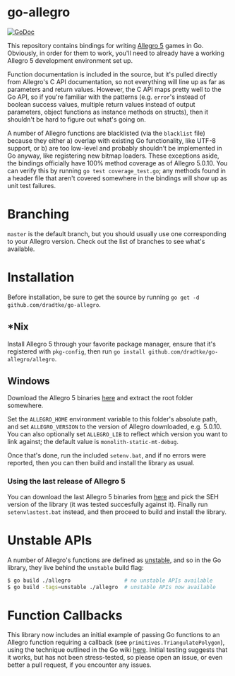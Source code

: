 go-allegro
==========

[![GoDoc](https://godoc.org/github.com/dradtke/go-allegro?status.png)](https://godoc.org/github.com/dradtke/go-allegro)

This repository contains bindings for writing [Allegro 5](https://github.com/liballeg/allegro5) games in Go. Obviously, in order for them to work, you'll need to already have a working Allegro 5 development environment set up.

Function documentation is included in the source, but it's pulled directly from Allegro's C API documentation, so not everything will line up as far as parameters and return values. However, the C API maps pretty well to the Go API, so if you're familiar with the patterns (e.g. `error`'s instead of boolean success values, multiple return values instead of output parameters, object functions as instance methods on structs), then it shouldn't be hard to figure out what's going on.

A number of Allegro functions are blacklisted (via the `blacklist` file) because they either a) overlap with existing Go functionality, like UTF-8 support, or b) are too low-level and probably shouldn't be implemented in Go anyway, like registering new bitmap loaders. These exceptions aside, the bindings officially have 100% method coverage as of Allegro 5.0.10. You can verify this by running `go test coverage_test.go`; any methods found in a header file that aren't covered somewhere in the bindings will show up as unit test failures.

Branching
=========

`master` is the default branch, but you should usually use one corresponding to your Allegro version. Check out the list of branches to see what's available.

Installation
============

Before installation, be sure to get the source by running `go get -d github.com/dradtke/go-allegro`.

\*Nix
----

Install Allegro 5 through your favorite package manager, ensure that it's registered with `pkg-config`, then run `go install github.com/dradtke/go-allegro/allegro`.

Windows
-------

Download the Allegro 5 binaries [here](https://www.allegro.cc/files/) and extract the root folder somewhere.

Set the `ALLEGRO_HOME` environment variable to this folder's absolute path, and set `ALLEGRO_VERSION` to the version of Allegro downloaded, e.g. 5.0.10. You can also optionally set `ALLEGRO_LIB` to reflect which version you want to link against; the default value is `monolith-static-mt-debug`.

Once that's done, run the included `setenv.bat`, and if no errors were reported, then you can then build and install the library as usual.

### Using the last release of Allegro 5

You can download the last Allegro 5 binaries from [here](https://github.com/liballeg/allegro5/releases/) and pick the SEH version of the library (it was tested succesfully against it).
Finally run `setenvlastest.bat` instead, and then proceed to build and install the library.


Unstable APIs
=============

A number of Allegro's functions are defined as [unstable](https://liballeg.org/a5docs/trunk/getting_started.html#unstable-api), and so in the Go library, they live behind the `unstable` build flag:

```bash
$ go build ./allegro                 # no unstable APIs available
$ go build -tags=unstable ./allegro  # unstable APIs now available
```

Function Callbacks
==================

This library now includes an initial example of passing Go functions to an Allegro function requiring a callback (see `primitives.TriangulatePolygon`), using the technique outlined in the Go wiki [here](https://github.com/golang/go/wiki/cgo#function-variables). Initial testing suggests that it works, but has not been stress-tested, so please open an issue, or even better a pull request, if you encounter any issues.
